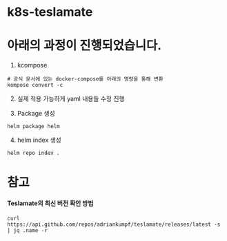 # k8s-teslamate


# 아래의 과정이 진행되었습니다.

1. kcompose
```
# 공식 문서에 있는 docker-compose를 아래의 명령을 통해 변환
kompose convert -c
```
2. 실제 적용 가능하게 yaml 내용들 수정 진행

3. Package 생성
```
helm package helm
```
4. helm index 생성
```
helm repo index .
```

# 참고
#### Teslamate의 최신 버전 확인 방법
```
curl https://api.github.com/repos/adriankumpf/teslamate/releases/latest -s | jq .name -r
```
